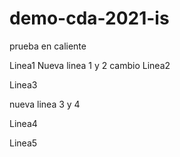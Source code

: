 # demo-cda-2021-is
prueba en caliente

Linea1
Nueva linea 1 y 2 cambio
Linea2

Linea3

nueva linea 3 y 4 

Linea4

Linea5
